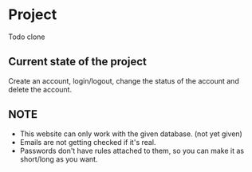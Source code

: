 # Project

Todo clone

## Current state of the project

Create an account, login/logout, change the status of the account and delete the account.


## NOTE

* This website can only work with the given database. (not yet given)
* Emails are not getting checked if it's real.
* Passwords don't have rules attached to them, so you can make it as short/long as you want.
